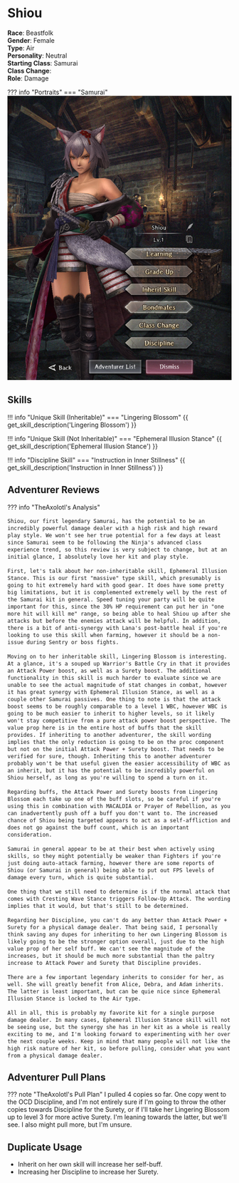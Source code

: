 # Shiou

**Race**: Beastfolk  
**Gender**: Female  
**Type**: Air  
**Personality**: Neutral  
**Starting Class**: Samurai  
**Class Change**:  
**Role**: Damage

??? info "Portraits"
    === "Samurai"
        ![](../img/shiou-samurai.png)

## Skills

!!! info "Unique Skill (Inheritable)"
    === "Lingering Blossom"
        {{ get_skill_description('Lingering Blossom') }}

!!! info "Unique Skill (Not Inheritable)"
    === "Ephemeral Illusion Stance"
        {{ get_skill_description('Ephemeral Illusion Stance') }}

!!! info "Discipline Skill"
    === "Instruction in Inner Stillness"
        {{ get_skill_description('Instruction in Inner Stillness') }}

## Adventurer Reviews

??? info "TheAxolotl's Analysis"

    Shiou, our first legendary Samurai, has the potential to be an incredibly powerful damage dealer with a high risk and high reward play style. We won't see her true potential for a few days at least since Samurai seem to be following the Ninja's advanced class experience trend, so this review is very subject to change, but at an initial glance, I absolutely love her kit and play style.

    First, let's talk about her non-inheritable skill, Ephemeral Illusion Stance. This is our first "massive" type skill, which presumably is going to hit extremely hard with good gear. It does have some pretty big limitations, but it is complemented extremely well by the rest of the Samurai kit in general. Speed tuning your party will be quite important for this, since the 30% HP requirement can put her in "one more hit will kill me" range, so being able to heal Shiou up after she attacks but before the enemies attack will be helpful. In addition, there is a bit of anti-synergy with Lana's post-battle heal if you're looking to use this skill when farming, however it should be a non-issue during Sentry or boss fights.
    
    Moving on to her inheritable skill, Lingering Blossom is interesting. At a glance, it's a souped up Warrior's Battle Cry in that it provides an Attack Power boost, as well as a Surety boost. The additional functionality in this skill is much harder to evaluate since we are unable to see the actual magnitude of stat changes in combat, however it has great synergy with Ephemeral Illusion Stance, as well as a couple other Samurai passives. One thing to note is that the attack boost seems to be roughly comparable to a level 1 WBC, however WBC is going to be much easier to inherit to higher levels, so it likely won't stay competitive from a pure attack power boost perspective. The value prop here is in the entire host of buffs that the skill provides. If inheriting to another adventurer, the skill wording implies that the only reduction is going to be on the proc component but not on the initial Attack Power + Surety boost. That needs to be verified for sure, though. Inheriting this to another adventurer probably won't be that useful given the easier accessibility of WBC as an inherit, but it has the potential to be incredibly powerful on Shiou herself, as long as you're willing to spend a turn on it.

    Regarding buffs, the Attack Power and Surety boosts from Lingering Blossom each take up one of the buff slots, so be careful if you're using this in combination with MACALDIA or Prayer of Rebellion, as you can inadvertently push off a buff you don't want to. The increased chance of Shiou being targeted appears to act as a self-affliction and does not go against the buff count, which is an important consideration.

    Samurai in general appear to be at their best when actively using skills, so they might potentially be weaker than Fighters if you're just doing auto-attack farming, however there are some reports of Shiou (or Samurai in general) being able to put out FPS levels of damage every turn, which is quite substantial.

    One thing that we still need to determine is if the normal attack that comes with Cresting Wave Stance triggers Follow-Up Attack. The wording implies that it would, but that's still to be determined.

    Regarding her Discipline, you can't do any better than Attack Power + Surety for a physical damage dealer. That being said, I personally think saving any dupes for inheriting to her own Lingering Blossom is likely going to be the stronger option overall, just due to the high value prop of her self buff. We can't see the magnitude of the increases, but it should be much more substantial than the paltry increase to Attack Power and Surety that Discipline provides.

    There are a few important legendary inherits to consider for her, as well. She will greatly benefit from Alice, Debra, and Adam inherits. The latter is least important, but can be quie nice since Ephemeral Illusion Stance is locked to the Air type.

    All in all, this is probably my favorite kit for a single purpose damage dealer. In many cases, Ephemeral Illusion Stance skill will not be seeing use, but the synergy she has in her kit as a whole is really exciting to me, and I'm looking forward to experimenting with her over the next couple weeks. Keep in mind that many people will not like the high risk nature of her kit, so before pulling, consider what you want from a physical damage dealer.

## Adventurer Pull Plans

??? note "TheAxolotl's Pull Plan"
    I pulled 4 copies so far. One copy went to the OCD Discipline, and I'm not entirely sure if I'm going to throw the other copies towards Discipline for the Surety, or if I'll take her Lingering Blossom up to level 3 for more active Surety. I'm leaning towards the latter, but we'll see. I also might pull more, but I'm unsure.

## Duplicate Usage

* Inherit on her own skill will increase her self-buff.
* Increasing her Discipline to increase her Surety.